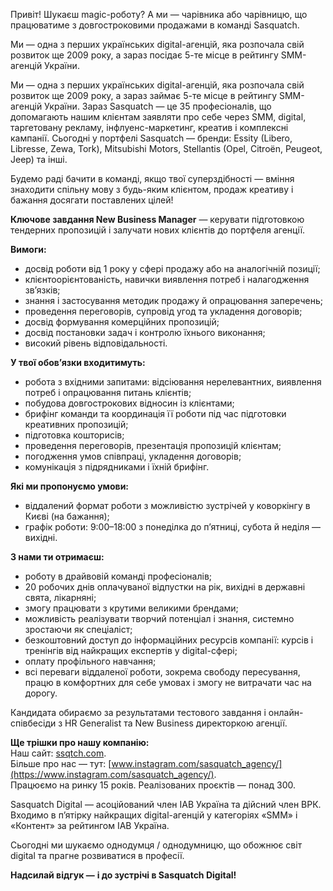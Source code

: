Привіт! Шукаєш magic-роботу? А ми — чарівника або чарівницю, що працюватиме з
довгостроковими продажами в команді Sasquatch.

Ми — одна з перших українських digital-агенцій, яка розпочала свій розвиток ще
2009 року, а зараз посідає 5-те місце в рейтингу SMM-агенцій України.

Ми — одна з перших українських digital-агенцій, яка розпочала свій розвиток ще
2009 року, а зараз займає 5-те місце в рейтингу SMM-агенцій України. Зараз
Sasquatch — це 35 професіоналів, що допомагають нашим клієнтам заявляти про
себе через SMM, digital, таргетовану рекламу, інфлуенс-маркетинг, креатив і
комплексні кампанії. Сьогодні у портфелі Sasquatch — бренди: Essity (Libero,
Libresse, Zewa, Tork), Mitsubishi Motors, Stellantis (Opel, Citroën, Peugeot,
Jeep) та інші.

Будемо раді бачити в команді, якщо твої суперздібності — вміння знаходити
спільну мову з будь-яким клієнтом, продаж креативу і бажання досягати
поставлених цілей!

**Ключове завдання New Business Manager** — керувати підготовкою тендерних
пропозицій і залучати нових клієнтів до портфеля агенції.

**Вимоги:**

  * досвід роботи від 1 року у сфері продажу або на аналогічній позиції;
  * клієнтоорієнтованість, навички виявлення потреб і налагодження зв’язків;
  * знання і застосування методик продажу й опрацювання заперечень;
  * проведення переговорів, супровід угод та укладення договорів;
  * досвід формування комерційних пропозицій;
  * досвід постановки задач і контролю їхнього виконання;
  * високий рівень відповідальності.

**У твої обов’язки входитимуть:**

  * робота з вхідними запитами: відсіювання нерелевантних, виявлення потреб і опрацювання питань клієнтів;
  * побудова довгострокових відносин із клієнтами;
  * брифінг команди та координація її роботи під час підготовки креативних пропозицій;
  * підготовка кошторисів;
  * проведення переговорів, презентація пропозицій клієнтам;
  * погодження умов співпраці, укладення договорів;
  * комунікація з підрядниками і їхній брифінг.

**Які ми пропонуємо умови:**

  * віддалений формат роботи з можливістю зустрічей у коворкінгу в Києві (на бажання);
  * графік роботи: 9:00–18:00 з понеділка до п’ятниці, субота й неділя — вихідні.

**З нами ти отримаєш:**

  * роботу в драйвовій команді професіоналів;
  * 20 робочих днів оплачуваної відпустки на рік, вихідні в державні свята, лікарняні;
  * змогу працювати з крутими великими брендами;
  * можливість реалізувати творчий потенціал і знання, системно зростаючи як спеціаліст;
  * безкоштовний доступ до інформаційних ресурсів компанії: курсів і тренінгів від найкращих експертів у digital-сфері;
  * оплату профільного навчання;
  * всі переваги віддаленої роботи, зокрема свободу пересування, працю в комфортних для себе умовах і змогу не витрачати час на дорогу.

Кандидата обираємо за результатами тестового завдання і онлайн-співбесіди з HR
Generalist та New Business директоркою агенції.

**Ще трішки про нашу компанію:**  
Наш сайт: [ssqtch.com](https://ssqtch.com/).  
Більше про нас — тут:
[www.instagram.com/sasquatch_agency/](https://www.instagram.com/sasquatch_agency/).  
Працюємо на ринку 15 років. Реалізованих проєктів — понад 300.

Sasquatch Digital — асоційований член IAB Україна та дійсний член ВРК. Входимо
в п’ятірку найкращих digital-агенцій у категоріях «SMM» і «Контент» за
рейтингом IAB Україна.

Сьогодні ми шукаємо однодумця / однодумницю, що обожнює світ digital та прагне
розвиватися в професії.

**Надсилай відгук —** **і до зустрічі в Sasquatch Digital!**